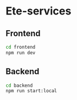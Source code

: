# Ete-services

## Frontend

```sh
cd frontend
npm run dev
```

## Backend

```sh
cd backend
npm run start:local
```
